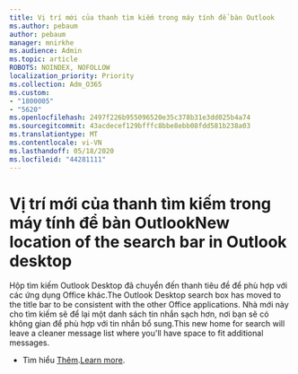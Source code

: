 ```yaml
---
title: Vị trí mới của thanh tìm kiếm trong máy tính để bàn Outlook
ms.author: pebaum
author: pebaum
manager: mnirkhe
ms.audience: Admin
ms.topic: article
ROBOTS: NOINDEX, NOFOLLOW
localization_priority: Priority
ms.collection: Adm_O365
ms.custom:
- "1800005"
- "5620"
ms.openlocfilehash: 2497f226b955096520e35c378b31e3dd025b4a74
ms.sourcegitcommit: 43acdecef129bfffc8bbe8ebb08fdd581b238a03
ms.translationtype: MT
ms.contentlocale: vi-VN
ms.lasthandoff: 05/18/2020
ms.locfileid: "44281111"
---
```

# <a name="new-location-of-the-search-bar-in-outlook-desktop"></a><span data-ttu-id="8d09e-102">Vị trí mới của thanh tìm kiếm trong máy tính để bàn Outlook</span><span class="sxs-lookup"><span data-stu-id="8d09e-102">New location of the search bar in Outlook desktop</span></span>

<span data-ttu-id="8d09e-103">Hộp tìm kiếm Outlook Desktop đã chuyển đến thanh tiêu đề để phù hợp với các ứng dụng Office khác.</span><span class="sxs-lookup"><span data-stu-id="8d09e-103">The Outlook Desktop search box has moved to the title bar to be consistent with the other Office applications.</span></span> <span data-ttu-id="8d09e-104">Nhà mới này cho tìm kiếm sẽ để lại một danh sách tin nhắn sạch hơn, nơi bạn sẽ có không gian để phù hợp với tin nhắn bổ sung.</span><span class="sxs-lookup"><span data-stu-id="8d09e-104">This new home for search will leave a cleaner message list where you'll have space to fit additional messages.</span></span>
- <span data-ttu-id="8d09e-105">Tìm hiểu [Thêm](https://support.microsoft.com/en-us/office/96fee452-80cd-492d-a35c-5c37584b416b).</span><span class="sxs-lookup"><span data-stu-id="8d09e-105">[Learn more](https://support.microsoft.com/en-us/office/96fee452-80cd-492d-a35c-5c37584b416b).</span></span>
